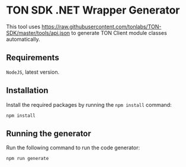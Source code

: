 ﻿# TON SDK .NET Wrapper Generator

This tool uses https://raw.githubusercontent.com/tonlabs/TON-SDK/master/tools/api.json 
to generate TON Client module classes automatically. 

## Requirements

`NodeJS`, latest version.

## Installation

Install the required packages by running the `npm install` command:

```
npm install
```

## Running the generator

Run the following command to run the code generator:

```
npm run generate
```

